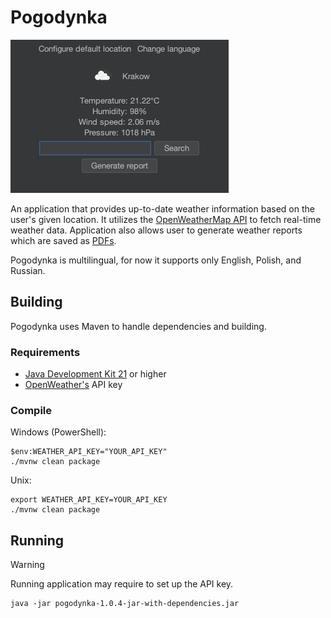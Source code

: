 # Pogodynka

![Demo of application](demo.png)

An application that provides up-to-date weather information based on the user's given location. It utilizes
the [OpenWeatherMap API](https://openweathermap.org/current) to fetch real-time weather data. Application also allows
user to generate weather reports which are saved as [PDFs](demo-report.pdf).

Pogodynka is multilingual, for now it supports only English, Polish, and Russian.

## Building

Pogodynka uses Maven to handle dependencies and building.

### Requirements

- [Java Development Kit 21](https://www.oracle.com/java/technologies/downloads/#jdk21) or higher
- [OpenWeather's](https://openweathermap.org) API key

### Compile

Windows (PowerShell):

```shell
$env:WEATHER_API_KEY="YOUR_API_KEY"
./mvnw clean package
```

Unix:

```shell
export WEATHER_API_KEY=YOUR_API_KEY
./mvnw clean package
```

## Running

> [!WARNING]  
> Running application may require to set up the API key.

```shell
java -jar pogodynka-1.0.4-jar-with-dependencies.jar
```

